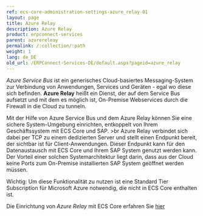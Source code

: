 ```yaml
---
ref: ecs-core-administration-settings-azure_relay-01
layout: page
title: Azure Relay
description: Azure Relay
product: erpconnect-services
parent: azurereleay
permalink: /:collection/:path
weight: 1
lang: de_DE
old_url: /ERPConnect-Services-DE/default.aspx?pageid=azure_relay
---
```


*Azure Service Bus* ist ein generisches Cloud-basiertes Messaging-System zur Verbindung von Anwendungen, Services und Geräten - egal wo diese sich befinden.
**Azure Relay** heißt ein Dienst, der auf dem Service Bus aufsetzt und mit dem es möglich ist, On-Premise Webservices durch die Firewall in die Cloud zu tunneln. 

Mit der Hilfe von Azure Service Bus und dem Azure Relay können Sie eine sichere System-Umgebung einrichten, entkoppelt von Ihrem Geschäftssystem mit ECS Core und SAP. >br
Azure Relay verbindet sich dabei per TCP zu einem dedizierten Server und stellt einen Endpunkt bereit, der sichtbar ist für Client-Anwendungen. Dieser Endpunkt kann für den Datenaustausch mit ECS Core und Ihrem SAP System genutzt werden kann. 
Der Vorteil einer solchen Systemarchitektur liegt darin, dass aus der Cloud keine Ports zum On-Premise installierten SAP System geöffnet werden müssen. 

Wichtig: Um diese Funktionalität zu nutzen ist eine Standard Tier Subscription für Microsoft Azure notwendig, die nicht in ECS Core enthalten ist.

Die Einrichtung von *Azure Relay* mit ECS Core erfahren Sie [hier](./azure-relay-configuration)  

